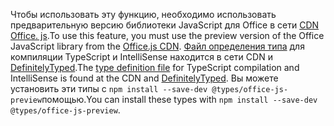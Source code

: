 <span data-ttu-id="158fc-101">Чтобы использовать эту функцию, необходимо использовать предварительную версию библиотеки JavaScript для Office в сети [CDN Office. js](https://appsforoffice.microsoft.com/lib/beta/hosted/office.js).</span><span class="sxs-lookup"><span data-stu-id="158fc-101">To use this feature, you must use the preview version of the Office JavaScript library from the [Office.js CDN](https://appsforoffice.microsoft.com/lib/beta/hosted/office.js).</span></span> <span data-ttu-id="158fc-102">[Файл определения типа](https://appsforoffice.microsoft.com/lib/beta/hosted/office.d.ts) для компиляции TypeScript и IntelliSense находится в сети CDN и [DefinitelyTyped](https://raw.githubusercontent.com/DefinitelyTyped/DefinitelyTyped/master/types/office-js-preview/index.d.ts).</span><span class="sxs-lookup"><span data-stu-id="158fc-102">The [type definition file](https://appsforoffice.microsoft.com/lib/beta/hosted/office.d.ts) for TypeScript compilation and IntelliSense is found at the CDN and [DefinitelyTyped](https://raw.githubusercontent.com/DefinitelyTyped/DefinitelyTyped/master/types/office-js-preview/index.d.ts).</span></span> <span data-ttu-id="158fc-103">Вы можете установить эти типы с `npm install --save-dev @types/office-js-preview`помощью.</span><span class="sxs-lookup"><span data-stu-id="158fc-103">You can install these types with `npm install --save-dev @types/office-js-preview`.</span></span>